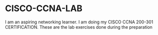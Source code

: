 # CISCO-CCNA-LAB
I am an aspiring networking learner. I am doing my CISCO CCNA 200-301 CERTIFICATION. These are the lab exercises done during the preparation
